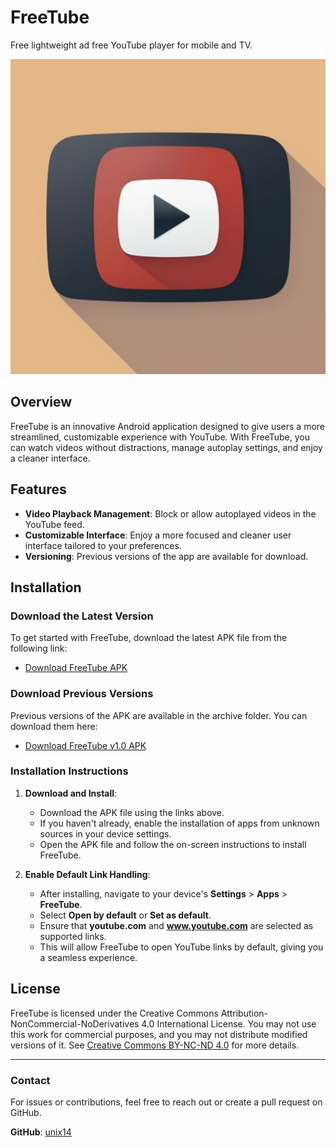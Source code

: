 # FreeTube
Free lightweight ad free YouTube player for mobile and TV.

![FreeTube Logo](images/logo.png)

## Overview
FreeTube is an innovative Android application designed to give users a more streamlined, customizable experience with YouTube. With FreeTube, you can watch videos without distractions, manage autoplay settings, and enjoy a cleaner interface.

## Features
- **Video Playback Management**: Block or allow autoplayed videos in the YouTube feed.
- **Customizable Interface**: Enjoy a more focused and cleaner user interface tailored to your preferences.
- **Versioning**: Previous versions of the app are available for download.

## Installation

### Download the Latest Version
To get started with FreeTube, download the latest APK file from the following link:

- [Download FreeTube APK](download/freeTube.apk)

### Download Previous Versions
Previous versions of the APK are available in the archive folder. You can download them here:

- [Download FreeTube v1.0 APK](download/archive/freeTube_v1.0.apk)

### Installation Instructions

1. **Download and Install**:
    - Download the APK file using the links above.
    - If you haven't already, enable the installation of apps from unknown sources in your device settings.
    - Open the APK file and follow the on-screen instructions to install FreeTube.

2. **Enable Default Link Handling**:
    - After installing, navigate to your device's **Settings** > **Apps** > **FreeTube**.
    - Select **Open by default** or **Set as default**.
    - Ensure that **youtube.com** and **www.youtube.com** are selected as supported links.
    - This will allow FreeTube to open YouTube links by default, giving you a seamless experience.

## License
FreeTube is licensed under the Creative Commons Attribution-NonCommercial-NoDerivatives 4.0 International License. You may not use this work for commercial purposes, and you may not distribute modified versions of it. See [Creative Commons BY-NC-ND 4.0](https://creativecommons.org/licenses/by-nc-nd/4.0/) for more details.

---

### Contact
For issues or contributions, feel free to reach out or create a pull request on GitHub.

**GitHub**: [unix14](https://github.com/unix14)
